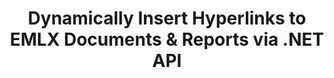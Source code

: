 ---
############################# Static ############################
layout: "auto-gen-gist"
draft: false
path: "assembly/net/text/emlx"
otherformats: PDF HTML XPS TIFF MHTML TXT XAML EPUB SVG PS PCL XML OTT OXPS MD POT OTP DOC DOCX DOCM DOT DOTX DOTM RTF ODT OTT XLS XLT XLSX XLSM XLTX XLTM XLSB ODS PPT PPTX PPTM PPS PPSX PPSM  POTX POTM ODP EML MSG 

############################# Head ############################
head_title: ".NET API to Dynamically Insert Hyperlinks in EMLX Documents"
head_description: "GroupDocs.Assembly .NET API allows developers to dynamically Insert Hyperlinks to Emails, reports or documents like PDF DOC, DOCX, RTF, XLSX, CSV, PPTX, EML, MSG & more."

############################# Header ############################
title: "Dynamically Insert Hyperlinks to EMLX Documents & Reports via .NET API"
description: "GroupDocs.Assembly .NET API enables programmers to dynamically  insert Hyperlinks to reports, emails & Office documents like PDF DOC, DOCX, RTF, XLSX, CSV,PPT, PPTX, EML, HTML, MSG & more."

######################### Download Button #######################
button:
    enable: true

############################# About ############################
about:
    enable: true
    title: "How to Dynamically Insert Hyperlinks in Report, Emails & Various Documents?"
    content: |
       This web page will explain how users can dynamically insert hyperlinks to their report, email message & various documents types inside their own .NET applications. Hyperlinks are the backbone of World Wide Web and can be used to link different pages, documents or click on to jump to a new section within the current document. GroupDocs.Assembly .NET is a very powerful API that helps software developers to add hyperlinks dynamically inside their documents or reports with just a couple of lines of code. It has included support for some of very popular documents types such as PDF, HTML, Outlook email, Microsoft Office Word, Excel worksheets, PowerPoint presentations and many more. It supported several advanced features such as Inserting links to document page, Inserting links to cells, editing hyperlinks, displaying text instead for the hyperlink, dynamically inserting links from bookmarks, inserting hyperlink to a presentation slide and many more. 

############################# content ############################
steps:
    enable: true
    block:
    - title_left: "Hyperlinks Insertion to Word Processing Documents via .NET"
      content_left: |
       GroupDocs.Assembly .NET API provides complete support for inserting and editing hyperlinks inside various types of documents. The following C# .NET code example shows how to add  hyperlinks inside a Word document with ease. 

      title_right: "How to Add  Hyperlinks in Word File"
      content_right: |
        * Setting up source and destination documents
        * Set Uri Expression as well as  display text Expression
        * Create an instance of [DocumentAssembler](https://apireference.groupdocs.com/assembly/net/groupdocs.assembly/documentassembler) class 
        * Call [AssembleDocument](https://apireference.groupdocs.com/assembly/net/groupdocs.assembly.documentassembler/assembledocument/methods/1) method to assemble document. It supports
          * Stream to read a template document.
          * Stream to write the resultant document.
          * Additional options for document loading and saving.
          * Information on data source objects.

      gisthash: "f4a8031406d44941d400088b718f7730"
      gistfile: "insert_hyperlinks_to_word_document.cs"

    - title_left: "Dynamically Insert Hyperlinks in Spreadsheets via .NET"
      content_left: |
       GroupDocs.Assembly .NET API fully support adding and processing of hyperlinks inside Spreadsheet files. You can easily edit it's location or replace it with a new one. The following C# code shows how easily can users insert hyperlinks in their Spreadsheet Files inside their own .NET apps. 

      title_right: "Add Hyperlinks to Spreadsheet Documents"
      content_right: |
        * Setting up source and destination Spreadsheet files
        * Set Uri Expression as well as  display text Expression
        * Create an instance of [DocumentAssembler](https://apireference.groupdocs.com/assembly/net/groupdocs.assembly/documentassembler) class 
        * Call [AssembleDocument](https://apireference.groupdocs.com/assembly/net/groupdocs.assembly.documentassembler/assembledocument/methods/1) method to assemble document. It supports
          * Stream to read a template document.
          * Stream to write the resultant document.
          * Additional options for document loading and saving.
          * Information on data source objects. 

      gisthash: "c2f9cd8bb06f9a7a2c444621ebf82696"
      gistfile: "insert_hyperlinks_in_spreadsheet_documents.cs"

    - title_left: "Add Hyperlinks to PowerPoint Presentation via .NET API"
      content_left: |
       GroupDocs.Assembly for .NET helps software professionals to build applications for managing various types of documents. The following code example demonstrates how software developers can add hyperlinks inside their PowerPoint Presentation documents. 

      title_right: "How to Add  Hyperlinks in Presentations"
      content_right: |
        * Setting up source and destination presentation files
        * Set Uri and  display text Expressions
        * Create an instance of [DocumentAssembler](https://apireference.groupdocs.com/assembly/net/groupdocs.assembly/documentassembler) class 
        * Call [AssembleDocument](https://apireference.groupdocs.com/assembly/net/groupdocs.assembly.documentassembler/assembledocument/methods/1) method to assemble document. It supports
          * Stream to read a template document.
          * Stream to write the resultant document.
          * Additional options for document loading and saving.
          * Information on data source objects.

      gisthash: "49e1ca9eccc41942372c23c14f98ecef"
      gistfile: "insert_hyperlinks_in_presentation_documents.cs"

    - title_left: ".NET API to Insert Hyperlinks in Emails"
      content_left: |
       GroupDocs.Assembly .NET API allows software professionals to insert hyperlinks inside their email documents. The following .NET code demonstrates how easily can programmers add hyperlinks to their Email messages and send to other users from within their own .NET apps. 

      title_right: "Add Hyperlinks to Email Documents"
      content_right: |
        * Setting up source and destination Spreadsheet files
        * Set Uri and  display text Expressions
        * Create an instance of [DocumentAssembler ](https://apireference.groupdocs.com/assembly/net/groupdocs.assembly/documentassembler) class 
        * Call [AssembleDocument](https://apireference.groupdocs.com/assembly/net/groupdocs.assembly.documentassembler/assembledocument/methods/1) method to assemble document. It supports
          * Stream to read a template document.
          * Stream to write the resultant document.
          * Additional options for document loading and saving.
          * Information on data source objects. 

      gisthash: "8c119b4faa0334179854e164d87d3e7b"
      gistfile: "insert_hyperlinks_in_email_documents.cs"  

    - title_left: "System Requirements"
      content_left: |
        GroupDocs.Assembly .NET APIs are supported on all major platforms and operating systems. For complete system requirements guide, please visit [system requirements](https://docs.groupdocs.com/assembly/net/system-requirements/) Before executing the code below, please make sure that you have the following prerequisites installled on your system:
        * Operating Systems: Microsoft Windows, Linux, MacOS
        * Development Environment:  Visual Studio, Xamarin, MonoDevelop etc
        * Frameworks: .NET Framework, .NET Standard, .NET Core, Mono
        * Get the latest version of GroupDocs.Assembly .NET APIs from [NuGet](https://www.nuget.org/packages/GroupDocs.Assembly/)
        
      title_right: "Why Use GroupDocs.Assembly"
      content_right: |
        * Allow users to create custom documents from templates.
        * No additional software is required to create and automate documents
        * Ability to generates an output document based on the data source
        * Dynamically insert out document content in report
        * Dynamically attach email attachments & insert hyperlinks in reports 
        * Auto-removal of empty paragraphs
        * Full support for Multiple data formats
        * Dynamic email attachments support

demos:
    enable: true
        

about_formats:
    enable: true


more_formats:
    enable: true


back_to_top:
    enable: true
---